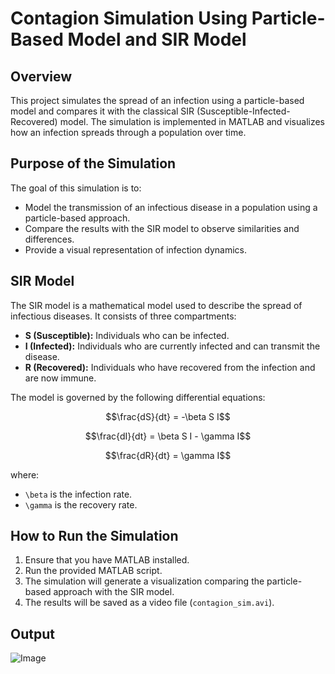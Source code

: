 # Contagion Simulation Using Particle-Based Model and SIR Model

## Overview
This project simulates the spread of an infection using a particle-based model and compares it with the classical SIR (Susceptible-Infected-Recovered) model. The simulation is implemented in MATLAB and visualizes how an infection spreads through a population over time.

## Purpose of the Simulation
The goal of this simulation is to:
- Model the transmission of an infectious disease in a population using a particle-based approach.
- Compare the results with the SIR model to observe similarities and differences.
- Provide a visual representation of infection dynamics.

## SIR Model
The SIR model is a mathematical model used to describe the spread of infectious diseases. It consists of three compartments:
- **S (Susceptible):** Individuals who can be infected.
- **I (Infected):** Individuals who are currently infected and can transmit the disease.
- **R (Recovered):** Individuals who have recovered from the infection and are now immune.

The model is governed by the following differential equations:
```math
\frac{dS}{dt} = -\beta S I
```
```math
\frac{dI}{dt} = \beta S I - \gamma I
```
```math
\frac{dR}{dt} = \gamma I
```
where:
- `\beta` is the infection rate.
- `\gamma` is the recovery rate.

## How to Run the Simulation
1. Ensure that you have MATLAB installed.
2. Run the provided MATLAB script.
3. The simulation will generate a visualization comparing the particle-based approach with the SIR model.
4. The results will be saved as a video file (`contagion_sim.avi`).

## Output
![Image](https://github.com/user-attachments/assets/dc8686fd-c62c-4958-b3a8-ca1c9ae7589e)